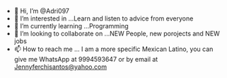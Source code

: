 - 👋 Hi, I’m @Adri097
- 👀 I’m interested in ...Learn and listen to advice from everyone
- 🌱 I’m currently learning ...Programming
- 💞️ I’m looking to collaborate on ...NEW People, new porojects and NEW jobs 
- 📫 How to reach me ...
I am a more specific Mexican Latino, you can give me WhatsApp at 9994593647 or by email at Jennyferchisantos@yahoo.com
<!---
Adri097/Adri097 is a ✨ special ✨ repository because its `README.md` (this file) appears on your GitHub profile.
You can click the Preview link to take a look at your changes.
--->
